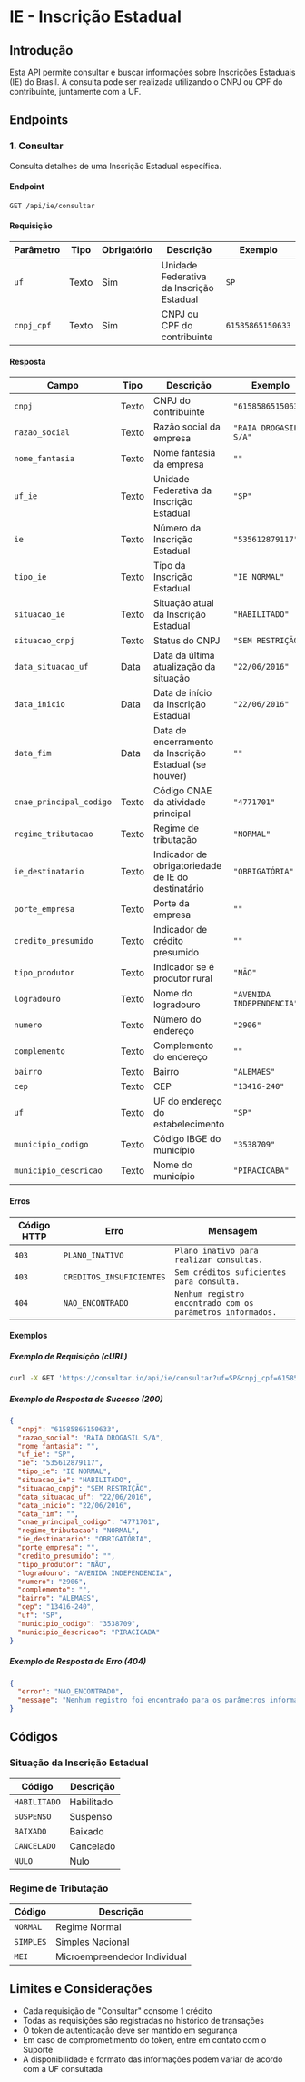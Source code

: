 # IE - Inscrição Estadual

## Introdução

Esta API permite consultar e buscar informações sobre Inscrições Estaduais (IE)
do Brasil. A consulta pode ser realizada utilizando o CNPJ ou CPF do
contribuinte, juntamente com a UF.

## Endpoints

### 1. Consultar

Consulta detalhes de uma Inscrição Estadual específica.

#### Endpoint

`GET /api/ie/consultar`

#### Requisição

| Parâmetro  | Tipo  | Obrigatório | Descrição                                | Exemplo          |
| ---------- | ----- | ----------- | ---------------------------------------- | ---------------- |
| `uf`       | Texto | Sim         | Unidade Federativa da Inscrição Estadual | `SP`             |
| `cnpj_cpf` | Texto | Sim         | CNPJ ou CPF do contribuinte              | `61585865150633` |

#### Resposta

| Campo                   | Tipo  | Descrição                                              | Exemplo                   |
| ----------------------- | ----- | ------------------------------------------------------ | ------------------------- |
| `cnpj`                  | Texto | CNPJ do contribuinte                                   | `"61585865150633"`        |
| `razao_social`          | Texto | Razão social da empresa                                | `"RAIA DROGASIL S/A"`     |
| `nome_fantasia`         | Texto | Nome fantasia da empresa                               | `""`                      |
| `uf_ie`                 | Texto | Unidade Federativa da Inscrição Estadual               | `"SP"`                    |
| `ie`                    | Texto | Número da Inscrição Estadual                           | `"535612879117"`          |
| `tipo_ie`               | Texto | Tipo da Inscrição Estadual                             | `"IE NORMAL"`             |
| `situacao_ie`           | Texto | Situação atual da Inscrição Estadual                   | `"HABILITADO"`            |
| `situacao_cnpj`         | Texto | Status do CNPJ                                         | `"SEM RESTRIÇÃO"`         |
| `data_situacao_uf`      | Data  | Data da última atualização da situação                 | `"22/06/2016"`            |
| `data_inicio`           | Data  | Data de início da Inscrição Estadual                   | `"22/06/2016"`            |
| `data_fim`              | Data  | Data de encerramento da Inscrição Estadual (se houver) | `""`                      |
| `cnae_principal_codigo` | Texto | Código CNAE da atividade principal                     | `"4771701"`               |
| `regime_tributacao`     | Texto | Regime de tributação                                   | `"NORMAL"`                |
| `ie_destinatario`       | Texto | Indicador de obrigatoriedade de IE do destinatário     | `"OBRIGATÓRIA"`           |
| `porte_empresa`         | Texto | Porte da empresa                                       | `""`                      |
| `credito_presumido`     | Texto | Indicador de crédito presumido                         | `""`                      |
| `tipo_produtor`         | Texto | Indicador se é produtor rural                          | `"NÃO"`                   |
| `logradouro`            | Texto | Nome do logradouro                                     | `"AVENIDA INDEPENDENCIA"` |
| `numero`                | Texto | Número do endereço                                     | `"2906"`                  |
| `complemento`           | Texto | Complemento do endereço                                | `""`                      |
| `bairro`                | Texto | Bairro                                                 | `"ALEMAES"`               |
| `cep`                   | Texto | CEP                                                    | `"13416-240"`             |
| `uf`                    | Texto | UF do endereço do estabelecimento                      | `"SP"`                    |
| `municipio_codigo`      | Texto | Código IBGE do município                               | `"3538709"`               |
| `municipio_descricao`   | Texto | Nome do município                                      | `"PIRACICABA"`            |

#### Erros

| Código HTTP | Erro                     | Mensagem                                                   |
| ----------- | ------------------------ | ---------------------------------------------------------- |
| `403`       | `PLANO_INATIVO`          | `Plano inativo para realizar consultas.`                   |
| `403`       | `CREDITOS_INSUFICIENTES` | `Sem créditos suficientes para consulta.`                  |
| `404`       | `NAO_ENCONTRADO`         | `Nenhum registro encontrado com os parâmetros informados.` |

#### Exemplos

##### Exemplo de Requisição (cURL)

```bash
curl -X GET 'https://consultar.io/api/ie/consultar?uf=SP&cnpj_cpf=61585865150633' -H 'Authorization: Token <seu-token>'
```

##### Exemplo de Resposta de Sucesso (200)

```json
{
  "cnpj": "61585865150633",
  "razao_social": "RAIA DROGASIL S/A",
  "nome_fantasia": "",
  "uf_ie": "SP",
  "ie": "535612879117",
  "tipo_ie": "IE NORMAL",
  "situacao_ie": "HABILITADO",
  "situacao_cnpj": "SEM RESTRIÇÃO",
  "data_situacao_uf": "22/06/2016",
  "data_inicio": "22/06/2016",
  "data_fim": "",
  "cnae_principal_codigo": "4771701",
  "regime_tributacao": "NORMAL",
  "ie_destinatario": "OBRIGATÓRIA",
  "porte_empresa": "",
  "credito_presumido": "",
  "tipo_produtor": "NÃO",
  "logradouro": "AVENIDA INDEPENDENCIA",
  "numero": "2906",
  "complemento": "",
  "bairro": "ALEMAES",
  "cep": "13416-240",
  "uf": "SP",
  "municipio_codigo": "3538709",
  "municipio_descricao": "PIRACICABA"
}
```

##### Exemplo de Resposta de Erro (404)

```json
{
  "error": "NAO_ENCONTRADO",
  "message": "Nenhum registro foi encontrado para os parâmetros informados."
}
```

## Códigos

### Situação da Inscrição Estadual

| Código       | Descrição  |
| ------------ | ---------- |
| `HABILITADO` | Habilitado |
| `SUSPENSO`   | Suspenso   |
| `BAIXADO`    | Baixado    |
| `CANCELADO`  | Cancelado  |
| `NULO`       | Nulo       |

### Regime de Tributação

| Código    | Descrição                    |
| --------- | ---------------------------- |
| `NORMAL`  | Regime Normal                |
| `SIMPLES` | Simples Nacional             |
| `MEI`     | Microempreendedor Individual |

## Limites e Considerações

- Cada requisição de "Consultar" consome 1 crédito
- Todas as requisições são registradas no histórico de transações
- O token de autenticação deve ser mantido em segurança
- Em caso de comprometimento do token, entre em contato com o Suporte
- A disponibilidade e formato das informações podem variar de acordo com a UF consultada
